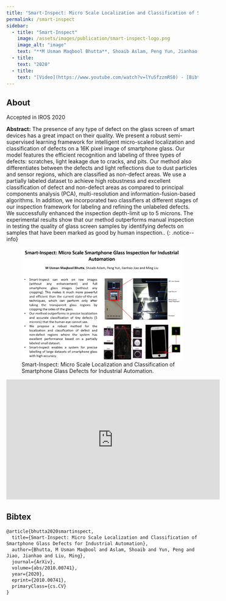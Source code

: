 ```yaml
---
title: "Smart-Inspect: Micro Scale Localization and Classification of Smartphone Glass Defects for Industrial Automation"
permalink: /smart-inspect
sidebar:
  - title: "Smart-Inspect"
    image: /assets/images/publication/smart-inspect-logo.png
    image_alt: "image"
    text: "**M Usman Maqbool Bhutta**, Shoaib Aslam, Peng Yun, Jianhao Jiao and Ming Liu"
  - title:
    text: "2020" 
  - title: 
    text: "[Video](https://www.youtube.com/watch?v=lYuSfzzmRS0) - [Bibtex](/assets/bibtex/smart-inspect.bib)" 
---
```


## About

Accepted in IROS 2020

**Abstract:**  The presence of any type of defect on the glass screen of smart devices has a great impact on their quality. We present a robust semi-supervised learning framework for intelligent micro-scaled localization and classification of defects on a 16K pixel image of smartphone glass. Our model features the efficient recognition and labeling of three types of defects: scratches, light leakage due to cracks, and pits. Our method also differentiates between the defects and light reflections due to dust particles and sensor regions, which are classified as non-defect areas. We use a partially labeled dataset to achieve high robustness and excellent classification of defect and non-defect areas as compared to principal components analysis (PCA), multi-resolution and information-fusion-based algorithms. In addition, we incorporated two classifiers at different stages of our inspection framework for labeling and refining the unlabeled defects. We successfully enhanced the inspection depth-limit up to 5 microns. The experimental results show that our method outperforms manual inspection in testing the quality of glass screen samples by identifying defects on samples that have been marked as good by human inspection..
{: .notice--info}


<figure>
    <a href="/assets/images/publication/smart-inspect.jpg"><img src="/assets/images/publication/smart-inspect.jpg"></a>
    <figcaption>Smart-Inspect: Micro Scale Localization and Classification of Smartphone Glass Defects for Industrial Automation.</figcaption>
</figure>

<iframe width="560" height="315" src="https://www.youtube.com/embed/lYuSfzzmRS0 " frameborder="0" allow="autoplay; encrypted-media" allowfullscreen></iframe>


## Bibtex

```
@article{bhutta2020smartinspect,
  title={Smart-Inspect: Micro Scale Localization and Classification of Smartphone Glass Defects for Industrial Automation},
  author={Bhutta, M Usman Maqbool and Aslam, Shoaib and Yun, Peng and Jiao, Jianhao and Liu, Ming},
  journal={ArXiv},    
  volume={abs/2010.00741},
  year={2020},
  eprint={2010.00741},
  primaryClass={cs.CV}
}
```